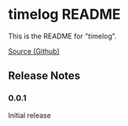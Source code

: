 # timelog README

This is the README for "timelog".

[Source (Github)](https://github.com/simongroenewolt/timelog)

## Release Notes

### 0.0.1

Initial release